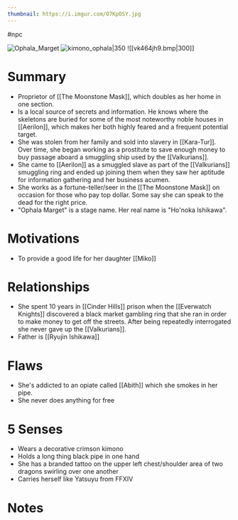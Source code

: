 ```yaml
---
thumbnail: https://i.imgur.com/O7KpOSY.jpg
---
```

#npc 

![Ophala_Marget](https://i.imgur.com/O7KpOSY.jpg)
![kimono_ophala|350](https://i.imgur.com/uCK6R2p.jpg)
![[vk464jh9.bmp|300]]
# Summary
- Proprietor of [[The Moonstone Mask]], which doubles as her home in one section.
- Is a local source of secrets and information. He knows where the skeletons are buried for some of the most noteworthy noble houses in [[Aerilon]], which makes her both highly feared and a frequent potential target.
- She was stolen from her family and sold into slavery in [[Kara-Tur]]. Over time, she began working as a prostitute to save enough money to buy passage aboard a smuggling ship used by the [[Valkurians]]. 
- She came to [[Aerilon]] as a smuggled slave as part of the [[Valkurians]] smuggling ring and ended up joining them when they saw her aptitude for information gathering and her business acumen.
- She works as a fortune-teller/seer in the [[The Moonstone Mask]] on occasion for those who pay top dollar. Some say she can speak to the dead for the right price.
- "Ophala Marget" is a stage name. Her real name is "Ho'noka Ishikawa".

# Motivations
- To provide a good life for her daughter [[Miko]]

# Relationships
- She spent 10 years in [[Cinder Hills]] prison when the [[Everwatch Knights]] discovered a black market gambling ring that she ran in order to make money to get off the streets. After being repeatedly interrogated she never gave up the [[Valkurians]].
- Father is [[Ryujin Ishikawa]]

# Flaws
- She's addicted to an opiate called [[Abith]] which she smokes in her pipe.
- She never does anything for free

# 5 Senses
- Wears a decorative crimson kimono
- Holds a long thing black pipe in one hand
- She has a branded tattoo on the upper left chest/shoulder area of two dragons swirling over one another
- Carries herself like Yatsuyu from FFXIV
# Notes
